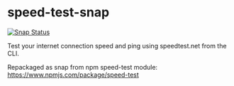 # speed-test-snap

[![Snap Status](https://build.snapcraft.io/badge/bartaz/speed-test-snap.svg)](https://build.snapcraft.io/user/bartaz/speed-test-snap)

Test your internet connection speed and ping using speedtest.net from the CLI.
  
Repackaged as snap from npm speed-test module: https://www.npmjs.com/package/speed-test
